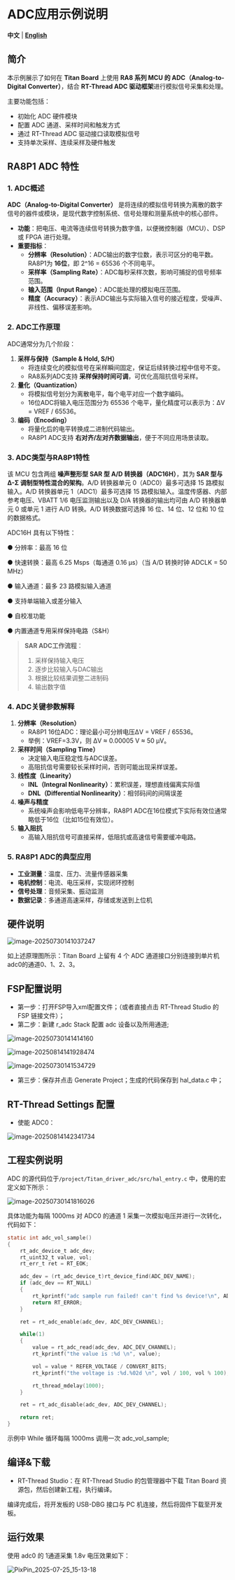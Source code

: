 # ADC应用示例说明

**中文** | [**English**](./README.md)

## 简介

本示例展示了如何在 **Titan Board** 上使用 **RA8 系列 MCU 的 ADC（Analog-to-Digital Converter）**，结合 **RT-Thread ADC 驱动框架**进行模拟信号采集和处理。

主要功能包括：

- 初始化 ADC 硬件模块
- 配置 ADC 通道、采样时间和触发方式
- 通过 RT-Thread ADC 驱动接口读取模拟信号
- 支持单次采样、连续采样及硬件触发

## RA8P1 ADC 特性

### 1. ADC概述

**ADC（Analog-to-Digital Converter）** 是将连续的模拟信号转换为离散的数字信号的器件或模块，是现代数字控制系统、信号处理和测量系统中的核心部件。

- **功能**：把电压、电流等连续信号转换为数字值，以便微控制器（MCU）、DSP 或 FPGA 进行处理。
- **重要指标**：
  - **分辨率（Resolution）**：ADC输出的数字位数，表示可区分的电平数。RA8P1为 **16位**，即 2^16 = 65536 个不同电平。
  - **采样率（Sampling Rate）**：ADC每秒采样次数，影响可捕捉的信号频率范围。
  - **输入范围（Input Range）**：ADC能处理的模拟电压范围。
  - **精度（Accuracy）**：表示ADC输出与实际输入信号的接近程度，受噪声、非线性、偏移误差影响。

### 2. ADC工作原理

ADC通常分为几个阶段：

1. **采样与保持（Sample & Hold, S/H）**
   - 将连续变化的模拟信号在采样瞬间固定，保证后续转换过程中信号不变。
   - RA8系列ADC支持 **采样保持时间可调**，可优化高阻抗信号采样。
2. **量化（Quantization）**
   - 将模拟信号划分为离散电平，每个电平对应一个数字编码。
   - 16位ADC将输入电压范围分为 65536 个电平，量化精度可以表示为：ΔV = VREF / 65536。
3. **编码（Encoding）**
   - 将量化后的电平转换成二进制代码输出。
   - RA8P1 ADC支持 **右对齐/左对齐数据输出**，便于不同应用场景读取。

### 3. ADC类型与RA8P1特性

该 MCU 包含两组 **噪声整形型 SAR 型 A/D 转换器（ADC16H）**，其为 **SAR 型与 Δ-Σ 调制型特性混合的架构**。A/D 转换器单元 0（ADC0）最多可选择 15 路模拟输入。A/D 转换器单元 1（ADC1）最多可选择 15 路模拟输入。温度传感器、内部参考电压、VBATT 1/6 电压监测输出以及 D/A 转换器的输出均可由 A/D 转换器单元 0 或单元 1 进行 A/D 转换。A/D 转换数据可选择 16 位、14 位、12 位和 10 位的数据格式。

ADC16H 具有以下特性：

● 分辨率：最高 16 位

● 快速转换：最高 6.25 Msps（每通道 0.16 µs）（当 A/D 转换时钟 ADCLK = 50 MHz）

● 输入通道：最多 23 路模拟输入通道

● 支持单端输入或差分输入

● 自校准功能

● 内置通道专用采样保持电路（S&H）

> **SAR ADC工作流程**：
>
> 1. 采样保持输入电压
> 2. 逐步比较输入与DAC输出
> 3. 根据比较结果调整二进制码
> 4. 输出数字值

### 4. ADC关键参数解释

1. **分辨率（Resolution）**
   - RA8P1 16位ADC：理论最小可分辨电压ΔV = VREF / 65536。
   - 举例：VREF=3.3V，则 ΔV ≈ 0.00005 V ≈ 50 μV。
2. **采样时间（Sampling Time）**
   - 决定输入电压稳定性与ADC误差。
   - 高阻抗信号需要较长采样时间，否则可能出现采样误差。
3. **线性度（Linearity）**
   - **INL（Integral Nonlinearity）**：累积误差，理想直线偏离实际值
   - **DNL（Differential Nonlinearity）**：相邻码间的间隔误差
4. **噪声与精度**
   - 系统噪声会影响低电平分辨率，RA8P1 ADC在16位模式下实际有效位通常略低于16位（比如15位有效位）。
5. **输入阻抗**
   - 高输入阻抗信号可直接采样，低阻抗或高速信号需要缓冲电路。

### 5. RA8P1 ADC的典型应用

- **工业测量**：温度、压力、流量传感器采集
- **电机控制**：电流、电压采样，实现闭环控制
- **信号处理**：音频采集、振动监测
- **数据记录**：多通道高速采样，存储或发送到上位机

## 硬件说明

![image-20250730141037247](figures/image-20250730141037247.png)

如上述原理图所示：Titan Board 上留有 4 个 ADC 通道接口分别连接到单片机 adc0的通道0、1、2、3。

## FSP配置说明

* 第一步：打开FSP导入xml配置文件；（或者直接点击 RT-Thread Studio 的 FSP 链接文件）；
* 第二步：新建 r_adc Stack 配置 adc 设备以及所用通道;

![image-20250730141414160](figures/image-20250730141414160.png)

![image-20250814141928474](figures/image-20250814141928474.png)

![image-20250730141534729](figures/image-20250730141534729.png)

* 第三步：保存并点击 Generate Project；生成的代码保存到 hal_data.c 中；


## RT-Thread Settings 配置

* 使能 ADC0：

![image-20250814142341734](figures/image-20250814142341734.png)

## 工程实例说明

ADC 的源代码位于`/project/Titan_driver_adc/src/hal_entry.c` 中，使用的宏定义如下所示：

![image-20250730141816026](figures/image-20250730141816026.png)

具体功能为每隔 1000ms 对 ADC0 的通道 1 采集一次模拟电压并进行一次转化，代码如下：

```c
static int adc_vol_sample()
{
    rt_adc_device_t adc_dev;
    rt_uint32_t value, vol;
    rt_err_t ret = RT_EOK;

    adc_dev = (rt_adc_device_t)rt_device_find(ADC_DEV_NAME);
    if (adc_dev == RT_NULL)
    {
        rt_kprintf("adc sample run failed! can't find %s device!\n", ADC_DEV_NAME);
        return RT_ERROR;
    }

    ret = rt_adc_enable(adc_dev, ADC_DEV_CHANNEL);

    while(1)
    {
        value = rt_adc_read(adc_dev, ADC_DEV_CHANNEL);
        rt_kprintf("the value is :%d \n", value);

        vol = value * REFER_VOLTAGE / CONVERT_BITS;
        rt_kprintf("the voltage is :%d.%02d \n", vol / 100, vol % 100);

        rt_thread_mdelay(1000);
    }

    ret = rt_adc_disable(adc_dev, ADC_DEV_CHANNEL);

    return ret;
}
```

示例中 While 循环每隔 1000ms 调用一次 adc_vol_sample;

## 编译&下载

* RT-Thread Studio：在 RT-Thread Studio 的包管理器中下载 Titan Board 资源包，然后创建新工程，执行编译。

编译完成后，将开发板的 USB-DBG 接口与 PC 机连接，然后将固件下载至开发板。

## 运行效果

使用 adc0 的 1通道采集 1.8v 电压效果如下：

![PixPin_2025-07-25_15-13-18](figures/PixPin_2025-07-25_15-13-18.png)
